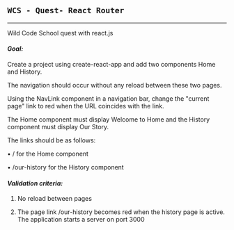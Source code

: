 ## `WCS - Quest- React Router`

---

Wild Code School quest with react.js

#### *Goal:*

Create a project using create-react-app and add two components Home and History.

The navigation should occur without any reload between these two pages.

Using the NavLink component in a navigation bar, change the "current page" link to red when the URL coincides with the link.

The Home component must display Welcome to Home and the History component must display Our Story.

The links should be as follows:

• / for the Home component

• /our-history for the History component


#### *Validation criteria:*

1. No reload between pages

2. The page link /our-history becomes red when the history page is active. The application starts a server on port 3000
